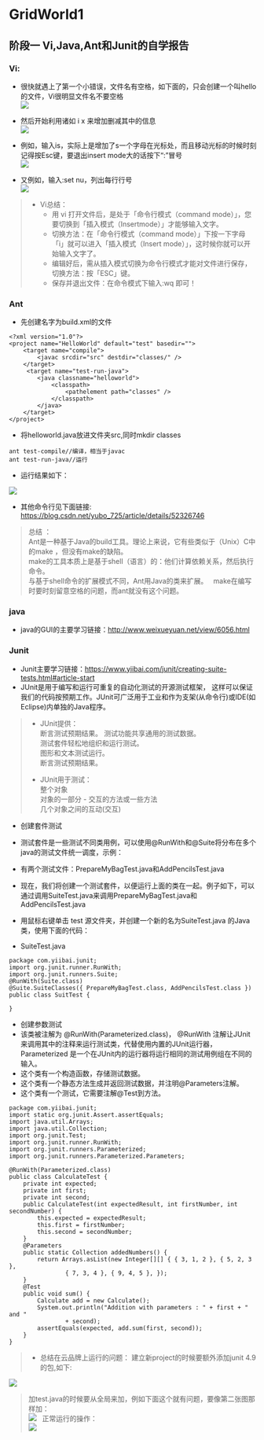 # GridWorld1  
## 阶段一 Vi,Java,Ant和Junit的自学报告  

### Vi:
* 很快就遇上了第一个小错误，文件名有空格，如下面的，只会创建一个叫hello的文件，Vi很明显文件名不要空格  
  <img src="http://imglf6.nosdn.127.net/img/Z281REhERnhNZlhmNHB3cnQ2ZEtHRllvYTRoVmphUzFaTHlZUzVZYnBlR1VNU2FzVStmZ3dBPT0.png?imageView&thumbnail=500x0&quality=96&stripmeta=0"  />    
* 然后开始利用诸如  i  x  来增加删减其中的信息  
  <img src="http://imglf4.nosdn.127.net/img/Z281REhERnhNZlhmNHB3cnQ2ZEtHSFJVOU8xR3VGekI1NW5jNFVDVmN1M3ZMdmdsSThiWTVnPT0.png?imageView&thumbnail=500x0&quality=96&stripmeta=0" /> 
* 例如，输入is，实际上是增加了s一个字母在光标处，而且移动光标的时候时刻记得按Esc键，要退出insert mode大的话按下“:”冒号    
  <img src="http://imglf3.nosdn.127.net/img/Z281REhERnhNZlhmNHB3cnQ2ZEtHTWRuWC9GaU0wWFhZeXVnTURlZjR1QnZNT0xUcllCNU1nPT0.png?imageView&thumbnail=500x0&quality=96&stripmeta=0" />    
   
* 又例如，输入:set nu，列出每行行号  
   <img src="http://imglf3.nosdn.127.net/img/Z281REhERnhNZlhmNHB3cnQ2ZEtHQ0hUQVlCRzBSRmNXTG5GWTR1Tm1qRkZyNUtDNjRZMFNnPT0.png?imageView&thumbnail=500x0&quality=96&stripmeta=0"  />  
> * Vi总结： 
>   * 用 vi 打开文件后，是处于「命令行模式（command mode）」，您要切换到「插入模式（Insertmode）」才能够输入文字。  
>   * 切换方法：在「命令行模式（command mode）」下按一下字母「i」就可以进入「插入模式（Insert mode）」，这时候你就可以开始输入文字了。  
>   * 编辑好后，需从插入模式切换为命令行模式才能对文件进行保存，切换方法：按「ESC」键。  
>   * 保存并退出文件：在命令模式下输入:wq 即可！ 

### Ant  
* 先创建名字为build.xml的文件
```  
<?xml version="1.0"?>  
<project name="HelloWorld" default="test" basedir="">  
    <target name="compile">  
        <javac srcdir="src" destdir="classes/" />  
    </target>  
     <target name="test-run-java">  
        <java classname="helloworld">  
            <classpath>  
                <pathelement path="classes" />  
            </classpath>  
        </java>  
    </target>  
</project>  
```  

* 将helloworld.java放进文件夹src,同时mkdir classes  

``` 
ant test-compile//编译，相当于javac
ant test-run-java//运行

```  

 * 运行结果如下： 
<img src="http://imglf3.nosdn.127.net/img/Z281REhERnhNZldLRkNMQzBuTHR4RkhVQUt4Y0VTMm95endrWkRVR2hpSWFmNXhPbVdYY1ZRPT0.png?imageView&thumbnail=500x0&quality=96&stripmeta=0"  />  

 * 其他命令行见下面链接:  
 https://blog.csdn.net/yubo_725/article/details/52326746  
 
> 总结 ：  
> Ant是一种基于Java的build工具。理论上来说，它有些类似于（Unix）C中的make ，但没有make的缺陷。  
> make的工具本质上是基于shell（语言）的：他们计算依赖关系，然后执行命令。  
> 与基于shell命令的扩展模式不同，Ant用Java的类来扩展。  
> make在编写时要时刻留意空格的问题，而ant就没有这个问题。  
 
### java  
* java的GUI的主要学习链接：http://www.weixueyuan.net/view/6056.html  

### Junit  
* Junit主要学习链接：https://www.yiibai.com/junit/creating-suite-tests.html#article-start
* JUnit是用于编写和运行可重复的自动化测试的开源测试框架， 这样可以保证我们的代码按预期工作。JUnit可广泛用于工业和作为支架(从命令行)或IDE(如Eclipse)内单独的Java程序。  

> * JUnit提供：  
> 断言测试预期结果。
> 测试功能共享通用的测试数据。  
> 测试套件轻松地组织和运行测试。  
> 图形和文本测试运行。  
> 断言测试预期结果。  
>
> * JUnit用于测试：  
> 整个对象  
> 对象的一部分 - 交互的方法或一些方法  
> 几个对象之间的互动(交互)  

 * 创建套件测试  
 * 测试套件是一些测试不同类用例，可以使用@RunWith和@Suite将分布在多个java的测试文件统一调度，示例：  
 * 有两个测试文件：PrepareMyBagTest.java和AddPencilsTest.java  
 * 现在，我们将创建一个测试套件，以便运行上面的类在一起。例子如下，可以通过调用SuiteTest.java来调用PrepareMyBagTest.java和AddPencilsTest.java  
 * 用鼠标右键单击 test 源文件夹，并创建一个新的名为SuiteTest.java 的Java类，使用下面的代码：

 * SuiteTest.java
```  
package com.yiibai.junit;
import org.junit.runner.RunWith;
import org.junit.runners.Suite;
@RunWith(Suite.class)
@Suite.SuiteClasses({ PrepareMyBagTest.class, AddPencilsTest.class })
public class SuitTest {

}
```  
 * 创建参数测试  
 * 该类被注解为 @RunWith(Parameterized.class)， @RunWith 注解让JUnit来调用其中的注释来运行测试类，代替使用内置的JUnit运行器，Parameterized 是一个在JUnit内的运行器将运行相同的测试用例组在不同的输入。  
 * 这个类有一个构造函数，存储测试数据。  
 * 这个类有一个静态方法生成并返回测试数据，并注明@Parameters注解。  
 * 这个类有一个测试，它需要注解@Test到方法。  
 
``` 
package com.yiibai.junit;
import static org.junit.Assert.assertEquals;
import java.util.Arrays;
import java.util.Collection;
import org.junit.Test;
import org.junit.runner.RunWith;
import org.junit.runners.Parameterized;
import org.junit.runners.Parameterized.Parameters;

@RunWith(Parameterized.class)
public class CalculateTest {
	private int expected;
	private int first;
	private int second;
	public CalculateTest(int expectedResult, int firstNumber, int secondNumber) {
		this.expected = expectedResult;
		this.first = firstNumber;
		this.second = secondNumber;
	}
	@Parameters
	public static Collection addedNumbers() {
		return Arrays.asList(new Integer[][] { { 3, 1, 2 }, { 5, 2, 3 },
				{ 7, 3, 4 }, { 9, 4, 5 }, });
	}
	@Test
	public void sum() {
		Calculate add = new Calculate();
		System.out.println("Addition with parameters : " + first + " and "
				+ second);
		assertEquals(expected, add.sum(first, second));
	}
}
```

> * 总结在云品牌上运行的问题： 
> 建立新project的时候要额外添加junit 4.9的包,如下:  
<img src="http://imglf4.nosdn.127.net/img/Z281REhERnhNZlZ1MmtTZXc0Q0FtdG1nTXNYMHU4TnYwZ3hhS0d3Q0tPZlVvZE44OTd3SDZ3PT0.png?imageView&thumbnail=500x0&quality=96&stripmeta=0"  />   

> 加test.java的时候要从全局来加，例如下面这个就有问题，要像第二张图那样加：  
<img src="http://imglf4.nosdn.127.net/img/Z281REhERnhNZlZ1MmtTZXc0Q0FtaFFvTkZJaVhCSVdtUVVDb3lwako1QXF3L2gvV2ZJMFZ3PT0.png?imageView&thumbnail=500x0&quality=96&stripmeta=0"  />   
> 正常运行的操作：  
<img src="http://imglf6.nosdn.127.net/img/Z281REhERnhNZlZ1MmtTZXc0Q0FtaTRvSDNERkZlcEJsRlJmZGpFLzNkWjlOYXorYzdIekpBPT0.png?imageView&thumbnail=500x0&quality=96&stripmeta=0"  />  
